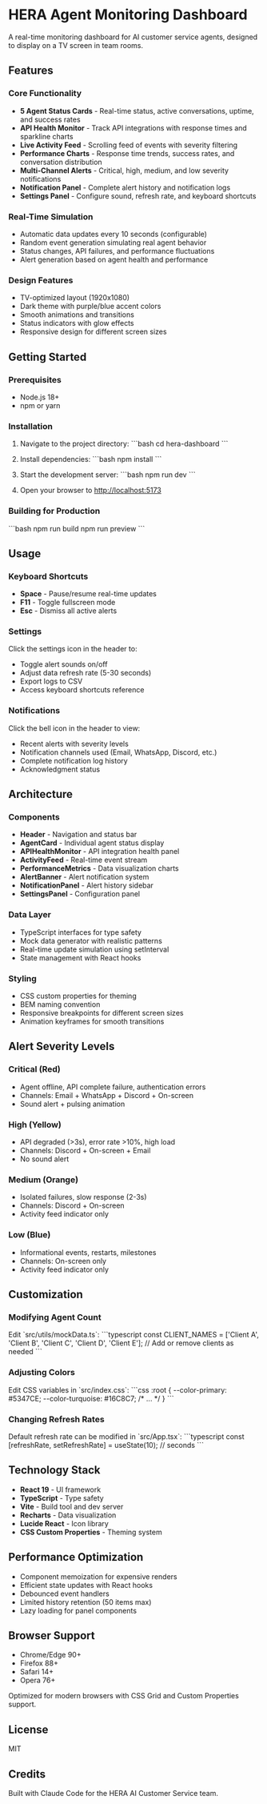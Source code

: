 # HERA Agent Monitoring Dashboard

A real-time monitoring dashboard for AI customer service agents, designed to display on a TV screen in team rooms.

## Features

### Core Functionality
- **5 Agent Status Cards** - Real-time status, active conversations, uptime, and success rates
- **API Health Monitor** - Track API integrations with response times and sparkline charts
- **Live Activity Feed** - Scrolling feed of events with severity filtering
- **Performance Charts** - Response time trends, success rates, and conversation distribution
- **Multi-Channel Alerts** - Critical, high, medium, and low severity notifications
- **Notification Panel** - Complete alert history and notification logs
- **Settings Panel** - Configure sound, refresh rate, and keyboard shortcuts

### Real-Time Simulation
- Automatic data updates every 10 seconds (configurable)
- Random event generation simulating real agent behavior
- Status changes, API failures, and performance fluctuations
- Alert generation based on agent health and performance

### Design Features
- TV-optimized layout (1920x1080)
- Dark theme with purple/blue accent colors
- Smooth animations and transitions
- Status indicators with glow effects
- Responsive design for different screen sizes

## Getting Started

### Prerequisites
- Node.js 18+
- npm or yarn

### Installation

1. Navigate to the project directory:
\`\`\`bash
cd hera-dashboard
\`\`\`

2. Install dependencies:
\`\`\`bash
npm install
\`\`\`

3. Start the development server:
\`\`\`bash
npm run dev
\`\`\`

4. Open your browser to [http://localhost:5173](http://localhost:5173)

### Building for Production

\`\`\`bash
npm run build
npm run preview
\`\`\`

## Usage

### Keyboard Shortcuts
- **Space** - Pause/resume real-time updates
- **F11** - Toggle fullscreen mode
- **Esc** - Dismiss all active alerts

### Settings
Click the settings icon in the header to:
- Toggle alert sounds on/off
- Adjust data refresh rate (5-30 seconds)
- Export logs to CSV
- Access keyboard shortcuts reference

### Notifications
Click the bell icon in the header to view:
- Recent alerts with severity levels
- Notification channels used (Email, WhatsApp, Discord, etc.)
- Complete notification log history
- Acknowledgment status

## Architecture

### Components
- **Header** - Navigation and status bar
- **AgentCard** - Individual agent status display
- **APIHealthMonitor** - API integration health panel
- **ActivityFeed** - Real-time event stream
- **PerformanceMetrics** - Data visualization charts
- **AlertBanner** - Alert notification system
- **NotificationPanel** - Alert history sidebar
- **SettingsPanel** - Configuration panel

### Data Layer
- TypeScript interfaces for type safety
- Mock data generator with realistic patterns
- Real-time update simulation using setInterval
- State management with React hooks

### Styling
- CSS custom properties for theming
- BEM naming convention
- Responsive breakpoints for different screen sizes
- Animation keyframes for smooth transitions

## Alert Severity Levels

### Critical (Red)
- Agent offline, API complete failure, authentication errors
- Channels: Email + WhatsApp + Discord + On-screen
- Sound alert + pulsing animation

### High (Yellow)
- API degraded (>3s), error rate >10%, high load
- Channels: Discord + On-screen + Email
- No sound alert

### Medium (Orange)
- Isolated failures, slow response (2-3s)
- Channels: Discord + On-screen
- Activity feed indicator only

### Low (Blue)
- Informational events, restarts, milestones
- Channels: On-screen only
- Activity feed indicator only

## Customization

### Modifying Agent Count
Edit \`src/utils/mockData.ts\`:
\`\`\`typescript
const CLIENT_NAMES = ['Client A', 'Client B', 'Client C', 'Client D', 'Client E'];
// Add or remove clients as needed
\`\`\`

### Adjusting Colors
Edit CSS variables in \`src/index.css\`:
\`\`\`css
:root {
  --color-primary: #5347CE;
  --color-turquoise: #16C8C7;
  /* ... */
}
\`\`\`

### Changing Refresh Rates
Default refresh rate can be modified in \`src/App.tsx\`:
\`\`\`typescript
const [refreshRate, setRefreshRate] = useState(10); // seconds
\`\`\`

## Technology Stack

- **React 19** - UI framework
- **TypeScript** - Type safety
- **Vite** - Build tool and dev server
- **Recharts** - Data visualization
- **Lucide React** - Icon library
- **CSS Custom Properties** - Theming system

## Performance Optimization

- Component memoization for expensive renders
- Efficient state updates with React hooks
- Debounced event handlers
- Limited history retention (50 items max)
- Lazy loading for panel components

## Browser Support

- Chrome/Edge 90+
- Firefox 88+
- Safari 14+
- Opera 76+

Optimized for modern browsers with CSS Grid and Custom Properties support.

## License

MIT

## Credits

Built with Claude Code for the HERA AI Customer Service team.
